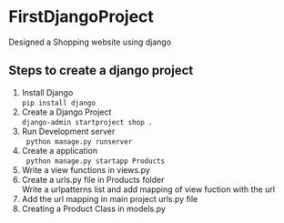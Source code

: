 # FirstDjangoProject
Designed a Shopping website using django

## Steps to create a django project
<ol>
  <li>Install Django <br><code>pip install django</code></li>
  <li>Create a Django Project <br>
    <code>django-admin startproject shop .</code>
  </li>
  <li>Run Development server<br>
    <code> python manage.py runserver</code>
  </li>
  <li>Create a application<br>
    <code> python manage.py startapp Products</code>
  </li>
  <li>Write a view functions in views.py</li>
  <li>Create a urls.py file in Products folder <br>Write a urlpatterns list and add mapping of view fuction with the url</li>
  <li>Add the url mapping in main project urls.py file</li>
  <li>Creating a Product Class in models.py</li>
    
</ol>
